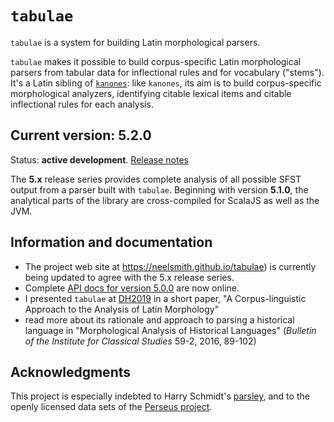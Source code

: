 # `tabulae` #

`tabulae` is a system for building Latin morphological parsers.

`tabulae` makes it possible to build corpus-specific Latin morphological parsers from tabular data for inflectional rules and for vocabulary ("stems").  It's a Latin sibling of [`kanones`](https://github.com/neelsmith/kanones):  like `kanones`, its aim is to build corpus-specific morphological analyzers, identifying citable lexical items and citable inflectional rules for each analysis.


## Current version: 5.2.0

Status:  **active development**. [Release notes](releases.md)

The  **5.x** release series provides complete analysis of all possible SFST output from a parser built with `tabulae`.  Beginning with version **5.1.0**, the analytical parts of the  library are cross-compiled for ScalaJS as well as the JVM.

## Information and documentation

- The project web site at <https://neelsmith.github.io/tabulae>) is currently being updated to agree with the 5.x release series.
- Complete [API docs for version 5.0.0](https://neelsmith.github.io/tabulae/api/edu/holycross/shot/tabulae/index.html) are now online.
-  I presented `tabulae` at [DH2019](https://dh2019.adho.org) in a short paper, "A Corpus-linguistic Approach to the Analysis of Latin Morphology"
-   read more about its rationale and approach to parsing a historical language in "Morphological Analysis of Historical Languages" (*Bulletin of the Institute for Classical Studies* 59-2, 2016, 89-102)

## Acknowledgments

This project is especially indebted to Harry Schmidt's [parsley](https://github.com/goldibex/parsley-core), and to the openly licensed data sets of the [Perseus project](http://www.perseus.tufts.edu).
